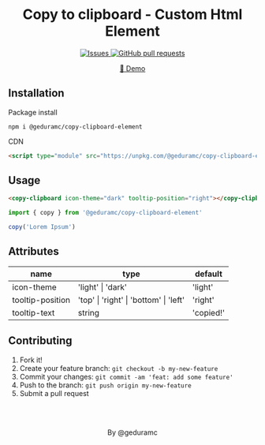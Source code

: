 <h1 align="center">Copy to clipboard - Custom Html Element</h1>

<p align="center">
  <a href="https://github.com/geduramc/copy-element/issues">
    <img alt="Issues" src="https://img.shields.io/github/issues/geduramc/copy-element?color=0088ff" />
  </a>
  <a href="https://github.com/geduramc/copy-element/pulls">
    <img alt="GitHub pull requests" src="https://img.shields.io/github/issues-pr/geduramc/copy-element?color=0088ff" />
  </a>
</p>

<p align="center">
  <a href="https://copy.geduramc.com">🔗 Demo</a>
</p>

## Installation

Package install
```shell
npm i @geduramc/copy-clipboard-element
```

CDN
```html
<script type="module" src="https://unpkg.com/@geduramc/copy-clipboard-element@1.0.5/lib/copy-element"></script>
```

## Usage

```html
<copy-clipboard icon-theme="dark" tooltip-position="right"></copy-clipboard>
```
```js
import { copy } from '@geduramc/copy-clipboard-element'

copy('Lorem Ipsum')
```

## Attributes

<table>
  <thead>
    <tr>
      <th>name</th>
      <th>type</th>
      <th>default</th>
    </tr>
  </thead>
  <tbody>
    <tr>
      <td>icon-theme</td>
      <td>'light' | 'dark'</td>
      <td>'light'</td>
    </tr>
    <tr>
      <td>tooltip-position</td>
      <td>'top' | 'right' | 'bottom' | 'left'</td>
      <td>'right'</td>
    </tr>
    <tr>
      <td>tooltip-text</td>
      <td> string </td>
      <td>'copied!'</td>
    </tr>
  </tbody>
</table>

## Contributing

1. Fork it!
2. Create your feature branch: `git checkout -b my-new-feature`
3. Commit your changes: `git commit -am 'feat: add some feature'`
4. Push to the branch: `git push origin my-new-feature`
5. Submit a pull request

<br>
<br>

<p align="center">
  By @geduramc
</p>
